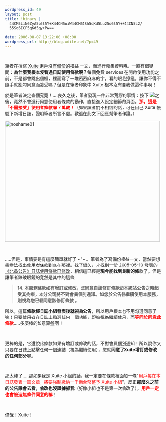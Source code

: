 ```yaml
--- 
wordpress_id: 49
layout: post
title: !binary |
  44CM5LiN6ZyA5o6l5Y+X44CN5oiW44CM54Sh5qKd5Lu25o6l5Y+X44CN5L2/
  55So6ICF5qKd5qy+Pw==

date: 2006-08-07 13:22:00 +08:00
wordpress_url: http://blog.xdite.net/?p=49
---
```

<p>&nbsp;</p><p>筆者在撰寫 <a href="http://xuite-joke.blogspot.com/2006/08/xuite_07.html">Xuite 用戶沒有備份的權益</a> 一文，而進行蒐集資料時。一直有個疑問：<strong>為什麼我根本沒看過日誌使用條款啊？</strong>每個免費 services 在開啟使用功能之前，不是都會跳出個框，裡面寫了一堆密密麻麻的字，看的眼花撩亂，讓你不得不隨手就亂勾同意而接受嗎？但是在筆者印象中 Xuite 根本沒有要我做這件事啊！</p><p>  於是筆者決定查個究竟！....良久之後，筆者發現一件非常荒謬的事情：按下 <img src="http://static.flickr.com/98/208779854_bc1f71157c_o.jpg" border="0" />之後，竟然不會進行同意使用者條款的動作，直接進入設定細節的頁面。<strong><font color="#ff0000">那，這是「不需接受」使用者條款囉？萬歲！</font></strong>（如果讀者們不相信的話，可在自己 Xuite 帳號下新增日誌，證明筆者所言不虛。歡迎在此文下回應幫筆者作證。）</p><p>  <a href="http://www.flickr.com/photos/49274115@N00/208779043/" title="Photo Sharing"><img src="http://static.flickr.com/60/208779043_521124e143.jpg" border="0" alt="noshame01" width="500" height="390" /></a>   </p><p>&nbsp;</p><p>.....但是，事情要是有這麼簡單就好了 ~&quot;~ 。筆者為了寫備份權益一文，當然要想盡辦法找出使用者條款到底在那裡。找了很久，才找到一份 2005-05-10 發表的<a href="http://blog.xuite.net/blog/baby/214090?st=c&amp;re=list&amp;amp;amp;amp;amp;amp;amp;p=6&amp;w=1833">《北鼻公告》日誌使用條款已修改</a>，相信這已經是<strong>現今能找到最新的條</strong>款了。但是讓筆者跌破眼鏡的竟然是其中的這條  </p><blockquote><strong>14. 本服務條款如有增訂或修改，您同意自該修訂條款於本網站公告之時起受其拘束，本分公司將不對會員個別通知。如您於公告後繼續使用本服務，則視為您已經同意該修訂條款 。</strong> </blockquote><p> 所以，這篇<strong>條款經日誌小組發表後就視為公告</strong>，所以用戶根本也不用勾選同意了嘛！只要使用者在日誌上點選任何一個功能，即被視為繼續使用，而<font color="#ff0000"><strong>等同於同意此條款</strong></font>.....多麼棒的如意算盤啊！  </p><p>&nbsp;</p><p>更棒的是，它還說此條款如果有增訂或修改的話，不對會員個別通知！所以說你又只要在日誌上點擊任何一個連結（視為繼續使用），您就<strong>同意了Xuite增訂或修改的任何部分</strong>喔。  </p><p>&nbsp;</p><p>那太棒了.....那如果我是 Xuite 小組的話，我一定要在條款裡面加一條&quot;<font color="#ff0000">用戶每在本日誌發表一篇文章，將要強制繳納一千新台幣整予 Xuite 小組</font>&quot;，反正<strong>那麼久之前的公告誰會去看，偷改也沒證據抓我</strong>（好像小組也不是第一次偷改了），<strong><font color="#ff0000">用戶一定也會被迫無條件同意的嘛</font></strong>！</p><p>&nbsp;</p><p>   偉哉！Xuite！</p>
